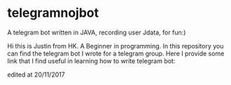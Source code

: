 # telegramnojbot
A telegram bot written in JAVA, recording user Jdata, for fun:)

Hi this is Justin from HK. A Beginner in programming. In this repository you can find the telegram bot I wrote for a telegram group. Here I provide some link that I find useful in learning how to write telegram bot:




edited at 20/11/2017
